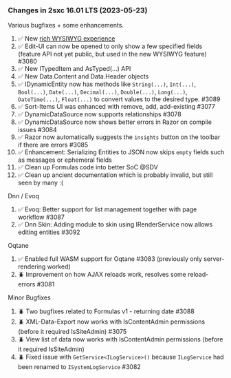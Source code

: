 
### Changes in 2sxc 16.01 LTS (2023-05-23)

Various bugfixes + some enhancements.

1. ✅ New [rich WYSIWYG experience](xref:Basics.Data.Fields.String-Wysiwyg-Rich)
1. ✅ Edit-UI can now be opened to only show a few specified fields (feature API not yet public, but used in the new WYSIWYG feature) #3080
1. ✅ New ITypedItem and AsTyped(...) API
1. ✅ New Data.Content and Data.Header objects
1. ✅ IDynamicEntity now has methods like `String(...)`, `Int(...)`, `Bool(...)`, `Date(...)`, `Decimal(...)`, `Double(...)`, `Long(...)`, `DateTime(...)`, `Float(...)` to convert values to the desired type. #3089
1. ✅ Sort-Items UI was enhanced with remove, add, add-existing #3077
1. ✅ DynamicDataSource now supports relationships #3078
1. ✅ DynamicDataSource now shows better errors in Razor on compile issues #3084
1. ✅ Razor now automatically suggests the `insights` button on the toolbar if there are errors #3085
1. ✅ Enhancement: Serializing Entities to JSON now skips `empty` fields such as messages or ephemeral fields
1. ✅ Clean up Formulas code into better SoC @SDV
1. ✅ Clean up ancient documentation which is probably invalid, but still seen by many :(

Dnn / Evoq

1. ✅ Evoq: Better support for list management together with page workflow #3087
1. ✅ Dnn Skin: Adding module to skin using IRenderService now allows editing entities #3092

Oqtane

1. ✅ Enabled full WASM support for Oqtane #3083 (previously only server-rendering worked)
1. 🪲 Improvement on how AJAX reloads work, resolves some reload-errors #3081

Minor Bugfixes

1. 🪲 Two bugfixes related to Formulas v1 - returning date #3088
1. 🪲 XML-Data-Export now works with IsContentAdmin permissions (before it required IsSiteAdmin) #3075
1. 🪲 View list of data now works with IsContentAdmin permissions (before it required IsSiteAdmin)
1. 🪲 Fixed issue with `GetService<ILogService>()` because `ILogService` had been renamed to `ISystemLogService` #3082

